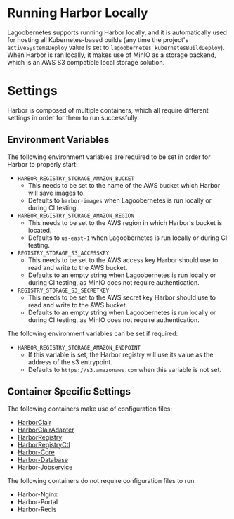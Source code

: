 # Running Harbor Locally
Lagoobernetes supports running Harbor locally, and it is automatically used for hosting all Kubernetes-based builds (any time the project's `activeSystemsDeploy` value is set to `lagoobernetes_kubernetesBuildDeploy`). When Harbor is ran locally, it makes use of MinIO as a storage backend, which is an AWS S3 compatible local storage solution.

# Settings
Harbor is composed of multiple containers, which all require different settings in order for them to run successfully.

## Environment Variables
The following environment variables are required to be set in order for Harbor to properly start:

* `HARBOR_REGISTRY_STORAGE_AMAZON_BUCKET`
  * This needs to be set to the name of the AWS bucket which Harbor will save images to.
  * Defaults to `harbor-images` when Lagoobernetes is run locally or during CI testing.
* `HARBOR_REGISTRY_STORAGE_AMAZON_REGION`
  * This needs to be set to the AWS region in which Harbor's bucket is located.
  * Defaults to `us-east-1` when Lagoobernetes is run locally or during CI testing.
* `REGISTRY_STORAGE_S3_ACCESSKEY`
  * This needs to be set to the AWS access key Harbor should use to read and write to the AWS bucket.
  * Defaults to an empty string when Lagoobernetes is run locally or during CI testing, as MinIO does not require authentication.
* `REGISTRY_STORAGE_S3_SECRETKEY`
  * This needs to be set to the AWS secret key Harbor should use to read and write to the AWS bucket.
  * Defaults to an empty string when Lagoobernetes is run locally or during CI testing, as MinIO does not require authentication.

The following environment variables can be set if required:

* `HARBOR_REGISTRY_STORAGE_AMAZON_ENDPOINT`
  * If this variable is set, the Harbor registry will use its value as the address of the s3 entrypoint.
  * Defaults to `https://s3.amazonaws.com` when this variable is not set.

## Container Specific Settings

The following containers make use of configuration files:
* [HarborClair](harbor-container-settings/harborclair.md)
* [HarborClairAdapter](harbor-container-settings/harborclairadapter.md)
* [HarborRegistry](harbor-container-settings/harborregistry.md)
* [HarborRegistryCtl](harbor-container-settings/harborregistryctl.md)
* [Harbor-Core](harbor-container-settings/harbor-core.md)
* [Harbor-Database](harbor-container-settings/harbor-database.md)
* [Harbor-Jobservice](harbor-container-settings/harbor-jobservice.md)

The following containers do not require configuration files to run:
* Harbor-Nginx
* Harbor-Portal
* Harbor-Redis